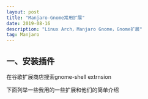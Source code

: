 ```yaml
---
layout: post
title: "Manjaro-Gnome常用扩展"
date: 2019-08-16 
description: "Linux Arch，Manjaro Gnome，Gnome扩展"
tag: Manjaro 
---  
```




## 一、安装插件

在谷歌扩展商店搜索gnome-shell extrnsion

下面列举一些我用的一些扩展和他们的简单介绍



